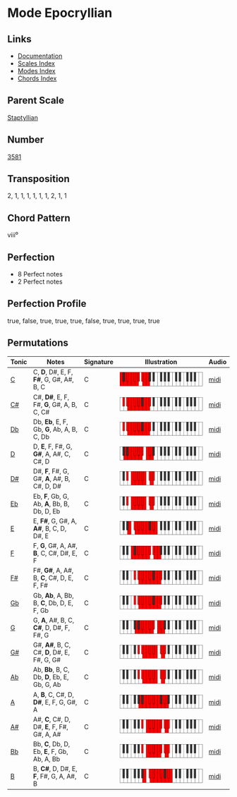 # Mode Epocryllian

## Links

- [Documentation](README.md)
- [Scales Index](Scales.md)
- [Modes Index](Modes.md)
- [Chords Index](Chords.md)

## Parent Scale

[Staptyllian](ScaleStaptyllian.md)

## Number

[3581](https://ianring.com/musictheory/scales/3581)

## Transposition

2, 1, 1, 1, 1, 1, 1, 2, 1, 1

## Chord Pattern

viii⁰

## Perfection

- 8 Perfect notes
- 2 Perfect notes

## Perfection Profile

true, false, true, true, true, false, true, true, true, true

## Permutations

| Tonic | Notes | Signature | Illustration | Audio |
|-------|-------|-----------|--------------|-------|
| [C](ModeCNaturalEpocryllian.md) | C, **D**, D#, E, F, **F#**, G, G#, A#, B, C | C | ![CNaturalEpocryllian](ModeCNaturalEpocryllian.png) | [midi](https://github.com/edipermadi/music/blob/main/docs/ModeCNaturalEpocryllian.mid?raw=true) |
| [C#](ModeCSharpEpocryllian.md) | C#, **D#**, E, F, F#, **G**, G#, A, B, C, C# | C | ![CSharpEpocryllian](ModeCSharpEpocryllian.png) | [midi](https://github.com/edipermadi/music/blob/main/docs/ModeCSharpEpocryllian.mid?raw=true) |
| [Db](ModeDFlatEpocryllian.md) | Db, **Eb**, E, F, Gb, **G**, Ab, A, B, C, Db | C | ![DFlatEpocryllian](ModeDFlatEpocryllian.png) | [midi](https://github.com/edipermadi/music/blob/main/docs/ModeDFlatEpocryllian.mid?raw=true) |
| [D](ModeDNaturalEpocryllian.md) | D, **E**, F, F#, G, **G#**, A, A#, C, C#, D | C | ![DNaturalEpocryllian](ModeDNaturalEpocryllian.png) | [midi](https://github.com/edipermadi/music/blob/main/docs/ModeDNaturalEpocryllian.mid?raw=true) |
| [D#](ModeDSharpEpocryllian.md) | D#, **F**, F#, G, G#, **A**, A#, B, C#, D, D# | C | ![DSharpEpocryllian](ModeDSharpEpocryllian.png) | [midi](https://github.com/edipermadi/music/blob/main/docs/ModeDSharpEpocryllian.mid?raw=true) |
| [Eb](ModeEFlatEpocryllian.md) | Eb, **F**, Gb, G, Ab, **A**, Bb, B, Db, D, Eb | C | ![EFlatEpocryllian](ModeEFlatEpocryllian.png) | [midi](https://github.com/edipermadi/music/blob/main/docs/ModeEFlatEpocryllian.mid?raw=true) |
| [E](ModeENaturalEpocryllian.md) | E, **F#**, G, G#, A, **A#**, B, C, D, D#, E | C | ![ENaturalEpocryllian](ModeENaturalEpocryllian.png) | [midi](https://github.com/edipermadi/music/blob/main/docs/ModeENaturalEpocryllian.mid?raw=true) |
| [F](ModeFNaturalEpocryllian.md) | F, **G**, G#, A, A#, **B**, C, C#, D#, E, F | C | ![FNaturalEpocryllian](ModeFNaturalEpocryllian.png) | [midi](https://github.com/edipermadi/music/blob/main/docs/ModeFNaturalEpocryllian.mid?raw=true) |
| [F#](ModeFSharpEpocryllian.md) | F#, **G#**, A, A#, B, **C**, C#, D, E, F, F# | C | ![FSharpEpocryllian](ModeFSharpEpocryllian.png) | [midi](https://github.com/edipermadi/music/blob/main/docs/ModeFSharpEpocryllian.mid?raw=true) |
| [Gb](ModeGFlatEpocryllian.md) | Gb, **Ab**, A, Bb, B, **C**, Db, D, E, F, Gb | C | ![GFlatEpocryllian](ModeGFlatEpocryllian.png) | [midi](https://github.com/edipermadi/music/blob/main/docs/ModeGFlatEpocryllian.mid?raw=true) |
| [G](ModeGNaturalEpocryllian.md) | G, **A**, A#, B, C, **C#**, D, D#, F, F#, G | C | ![GNaturalEpocryllian](ModeGNaturalEpocryllian.png) | [midi](https://github.com/edipermadi/music/blob/main/docs/ModeGNaturalEpocryllian.mid?raw=true) |
| [G#](ModeGSharpEpocryllian.md) | G#, **A#**, B, C, C#, **D**, D#, E, F#, G, G# | C | ![GSharpEpocryllian](ModeGSharpEpocryllian.png) | [midi](https://github.com/edipermadi/music/blob/main/docs/ModeGSharpEpocryllian.mid?raw=true) |
| [Ab](ModeAFlatEpocryllian.md) | Ab, **Bb**, B, C, Db, **D**, Eb, E, Gb, G, Ab | C | ![AFlatEpocryllian](ModeAFlatEpocryllian.png) | [midi](https://github.com/edipermadi/music/blob/main/docs/ModeAFlatEpocryllian.mid?raw=true) |
| [A](ModeANaturalEpocryllian.md) | A, **B**, C, C#, D, **D#**, E, F, G, G#, A | C | ![ANaturalEpocryllian](ModeANaturalEpocryllian.png) | [midi](https://github.com/edipermadi/music/blob/main/docs/ModeANaturalEpocryllian.mid?raw=true) |
| [A#](ModeASharpEpocryllian.md) | A#, **C**, C#, D, D#, **E**, F, F#, G#, A, A# | C | ![ASharpEpocryllian](ModeASharpEpocryllian.png) | [midi](https://github.com/edipermadi/music/blob/main/docs/ModeASharpEpocryllian.mid?raw=true) |
| [Bb](ModeBFlatEpocryllian.md) | Bb, **C**, Db, D, Eb, **E**, F, Gb, Ab, A, Bb | C | ![BFlatEpocryllian](ModeBFlatEpocryllian.png) | [midi](https://github.com/edipermadi/music/blob/main/docs/ModeBFlatEpocryllian.mid?raw=true) |
| [B](ModeBNaturalEpocryllian.md) | B, **C#**, D, D#, E, **F**, F#, G, A, A#, B | C | ![BNaturalEpocryllian](ModeBNaturalEpocryllian.png) | [midi](https://github.com/edipermadi/music/blob/main/docs/ModeBNaturalEpocryllian.mid?raw=true) |
